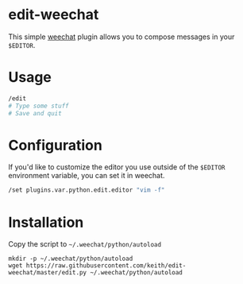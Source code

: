 # edit-weechat

This simple [weechat](https://weechat.org/) plugin allows you to
compose messages in your `$EDITOR`.

# Usage

```sh
/edit
# Type some stuff
# Save and quit
```

# Configuration

If you'd like to customize the editor you use outside of the `$EDITOR`
environment variable, you can set it in weechat.

```sh
/set plugins.var.python.edit.editor "vim -f"
```

# Installation

Copy the script to `~/.weechat/python/autoload`

```
mkdir -p ~/.weechat/python/autoload
wget https://raw.githubusercontent.com/keith/edit-weechat/master/edit.py ~/.weechat/python/autoload
```
